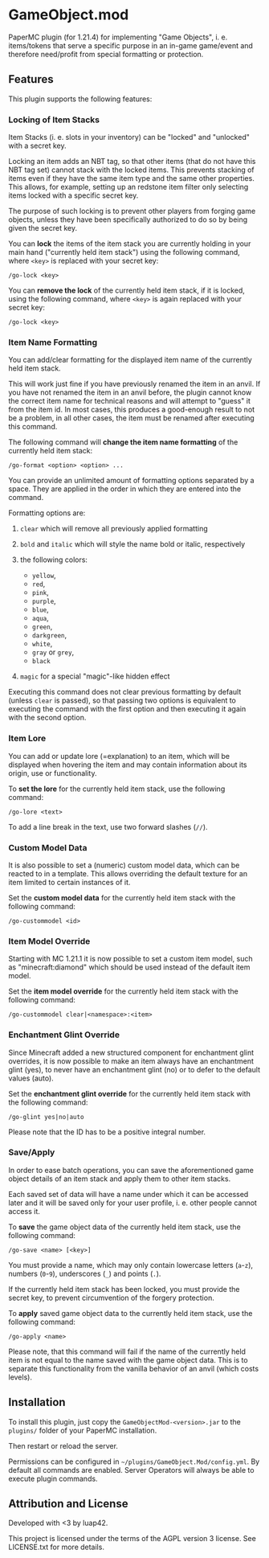 # GameObject.mod

PaperMC plugin (for 1.21.4) for implementing "Game Objects", i. e. items/tokens that serve a specific purpose in an in-game game/event and therefore need/profit  from special formatting or protection.

## Features

This plugin supports the following features:

### Locking of Item Stacks

Item Stacks (i. e. slots in your inventory) can be "locked" and "unlocked" with a secret key.

Locking an item adds an NBT tag, so that other items (that do not have this NBT tag set) cannot stack with the locked items. This prevents stacking of items even if they have the same item type and the same other properties. This allows, for example, setting up an redstone item filter only selecting items locked with a specific secret key. 

The purpose of such locking is to prevent other players from forging game objects, unless they have been specifically authorized to do so by being given the secret key.

You can **lock** the items of the item stack you are currently holding in your main hand ("currently held item stack") using the following command, where `<key>` is replaced with your secret key:

```
/go-lock <key>
```

You can **remove the lock** of the currently held item stack, if it is locked, using the following command, where `<key>` is again replaced with your secret key:

```
/go-lock <key>
```

### Item Name Formatting

You can add/clear formatting for the displayed item name of the currently held item stack.

This will work just fine if you have previously renamed the item in an anvil. If you have not renamed the item in an anvil before, the plugin cannot know the correct item name for technical reasons and will attempt to "guess" it from the item id. In most cases, this produces a good-enough result to not be a problem, in all other cases, the item must be renamed after executing this command.

The following command will **change the item name formatting** of the currently held item stack:

```
/go-format <option> <option> ...
```

You can provide an unlimited amount of formatting options separated by a space. They are applied in the order in which they are entered into the command.

Formatting options are:

1. `clear` which will remove all previously applied formatting

2. `bold` and `italic` which will style the name bold or italic, respectively

3. the following colors:

    - `yellow`,
    - `red`,
    - `pink`,
    - `purple`,
    - `blue`,
    - `aqua`,
    - `green`,
    - `darkgreen`,
    - `white`,
    - `gray` or `grey`,
    - `black`

4. `magic` for a special "magic"-like hidden effect

Executing this command does not clear previous formatting by default (unless `clear` is passed), so that passing two options is equivalent to executing the command with the first option and then executing it again with the second option.

### Item Lore

You can add or update lore (=explanation) to an item, which will be displayed when hovering the item and may contain information about its origin, use or functionality.

To **set the lore** for the currently held item stack, use the following command:

```
/go-lore <text>
```

To add a line break in the text, use two forward slashes (`//`).


### Custom Model Data

It is also possible to set a (numeric) custom model data, which can be reacted to in a template. This allows overriding the default texture for an item limited to certain instances of it.

Set the **custom model data** for the currently held item stack with the following command:

```
/go-custommodel <id>
```

### Item Model Override

Starting with MC 1.21.1 it is now possible to set a custom item model, such as "minecraft:diamond" which should be used instead of the default item model. 

Set the **item model override** for the currently held item stack with the following command:

```
/go-custommodel clear|<namespace>:<item>
```

### Enchantment Glint Override

Since Minecraft added a new structured component for enchantment glint overrides, it is now possible to make an item always have an enchantment glint (yes), to never have an enchantment glint (no) or to defer to the default values (auto).

Set the **enchantment glint override** for the currently held item stack with the following command:

```
/go-glint yes|no|auto
```

Please note that the ID has to be a positive integral number.

### Save/Apply

In order to ease batch operations, you can save the aforementioned game object details of an item stack and apply them to other item stacks.

Each saved set of data will have a name under which it can be accessed later and it will be saved only for your user profile, i. e. other people cannot access it.

To **save** the game object data of the currently held item stack, use the following command:

```
/go-save <name> [<key>]
```

You must provide a name, which may only contain lowercase letters (`a`-`z`), numbers (`0`-`9`), underscores (`_`) and points (`.`).

If the currently held item stack has been locked, you must provide the secret key, to prevent circumvention of the forgery protection.

To **apply** saved game object data to the currently held item stack, use the following command:

```
/go-apply <name>
```

Please note, that this command will fail if the name of the currently held item is not equal to the name saved with the game object data. This is to separate this functionality from the vanilla behavior of an anvil (which costs levels).


## Installation

To install this plugin, just copy the `GameObjectMod-<version>.jar` to the `plugins/` folder of your PaperMC installation.

Then restart or reload the server.

Permissions can be configured in `~/plugins/GameObject.Mod/config.yml`. By default all commands are enabled. Server Operators will always be able to execute plugin commands.

## Attribution and License

Developed with <3 by luap42.

This project is licensed under the terms of the AGPL version 3 license. See LICENSE.txt for more details.
